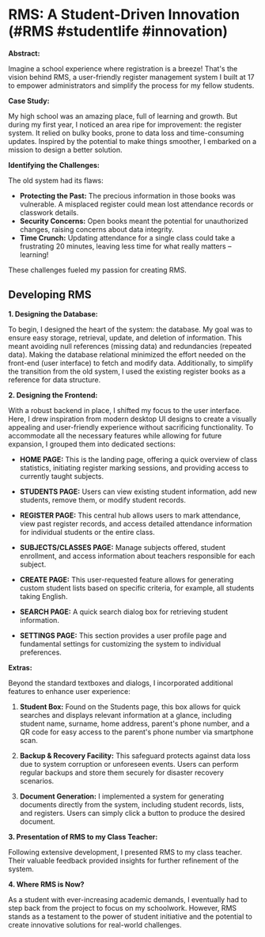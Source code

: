 # RMS: A Student-Driven Innovation (#RMS #studentlife #innovation)

**Abstract:**

Imagine a school experience where registration is a breeze! That's the vision behind RMS, a user-friendly register management system I built at 17 to empower administrators and simplify the process for my fellow students. 

**Case Study:**

My high school was an amazing place, full of learning and growth. But during my first year, I noticed an area ripe for improvement: the register system. It relied on bulky books, prone to data loss and time-consuming updates. Inspired by the potential to make things smoother, I embarked on a mission to design a better solution.

**Identifying the Challenges:**

The old system had its flaws:

* **Protecting the Past:** The precious information in those books was vulnerable. A misplaced register could mean lost attendance records or classwork details.
* **Security Concerns:** Open books meant the potential for unauthorized changes, raising concerns about data integrity.
* **Time Crunch:** Updating attendance for a single class could take a frustrating 20 minutes, leaving less time for what really matters – learning!

These challenges fueled my passion for creating RMS. 

## Developing RMS 

**1. Designing the Database:**

To begin, I designed the heart of the system: the database. My goal was to ensure easy storage, retrieval, update, and deletion of information. This meant avoiding null references (missing data) and redundancies (repeated data).  Making the database relational minimized the effort needed on the front-end (user interface) to fetch and modify data. Additionally, to simplify the transition from the old system, I used the existing register books as a reference for data structure.

**2. Designing the Frontend:**

With a robust backend in place, I shifted my focus to the user interface. Here, I drew inspiration from modern desktop UI designs to create a visually appealing and user-friendly experience without sacrificing functionality.  To accommodate all the necessary features while allowing for future expansion, I grouped them into dedicated sections:

* **HOME PAGE:** This is the landing page, offering a quick overview of class statistics, initiating register marking sessions, and providing access to currently taught subjects.

* **STUDENTS PAGE:**  Users can view existing student information, add new students, remove them, or modify student records.

* **REGISTER PAGE:**  This central hub allows users to mark attendance, view past register records, and access detailed attendance information for individual students or the entire class.

* **SUBJECTS/CLASSES PAGE:**  Manage subjects offered, student enrollment, and access information about teachers responsible for each subject.

* **CREATE PAGE:**  This user-requested feature allows for generating custom student lists based on specific criteria, for example, all students taking English.

* **SEARCH PAGE:**  A quick search dialog box for retrieving student information.

* **SETTINGS PAGE:**  This section provides a user profile page and fundamental settings for customizing the system to individual preferences.


**Extras:**

Beyond the standard textboxes and dialogs, I incorporated additional features to enhance user experience:

1. **Student Box:**  Found on the Students page, this box allows for quick searches and displays relevant information at a glance, including student name, surname, home address, parent's phone number, and a QR code for easy access to the parent's phone number via smartphone scan.

2. **Backup & Recovery Facility:**  This safeguard protects against data loss due to system corruption or unforeseen events. Users can perform regular backups and store them securely for disaster recovery scenarios.

3. **Document Generation:** I implemented a system for generating documents directly from the system, including student records, lists, and registers. Users can simply click a button to produce the desired document. 

**3. Presentation of RMS to my Class Teacher:**

Following extensive development, I presented RMS to my class teacher. Their valuable feedback provided insights for further refinement of the system.

**4. Where RMS is Now?**

As a student with ever-increasing academic demands, I eventually had to step back from the project to focus on my schoolwork. However, RMS stands as a testament to the power of student initiative and the potential to create innovative solutions for real-world challenges. 


